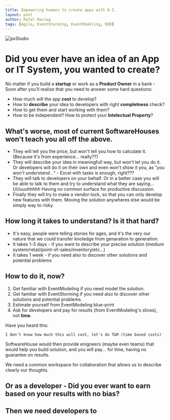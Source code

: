 ```yaml
---
title: Empowering humans to create apps with A.I.
layout: post
author: Rafal Maciag
tags: [Agile, EventStorming, EventModeling, DDD]
---
```

![pxStudio]({{site.baseurl}}/img/pxStudio-theme.png)

# Did you ever have an idea of an App or IT System, you wanted to create?

No matter if you build a **startup** or work as a **Product Owner** in a bank - Soon after you'll realize that you need to answer some hard questions:

* How much will the app **cost** to develop?
* How to **describe** your idea to developers with right **completness** check?
* How to get them and start working with them?
* How to be independent? How to protect your **Intelectual Property**?

## What's worse, most of current SoftwareHouses won't teach you all off the above.

* They will tell you the price, but won't tell you how to calculate it. (Because it's from experience... really??)
* They will describe your idea in meaningfull way, but won't let you do it. Or developers will do it on their own and even won't show it you, as "*you won't understand...*" - Excel with tasks is enough, right???
* They will talk to developers on your behalf. Or in a better case you will be able to talk to them and try to understand what they are saying... *UUuuuhhhhh* Having no common surface for productive discussion.
* Finally they will try to make a vendor-lock, so that you can only develop new features with them. Moving the solution anywheres else would be simply way to risky.

## How long it takes to understand? Is it that hard?

* It's easy, people were telling stories for ages, and it's the very our nature that we could transfer knoledge from genaration to generation.
* It takes 1-3 days - if you want to describe your precise solution (medium system/retail/point-of-sales/inventory/etc...)
* It takes 1 week - if you need also to discover other solutions and potential problems

## How to do it, now?

1. Get familiar with EventModeling if you need model the solution.
2. Get familiar with EventStorming if you need also to discover other solutions and potential problems.
3. Estimate yourself from EventModeling blue-print
4. Ask for developers and pay for results (from EventModeling's slices), not **time**.


Have you heard this:

`I don't know how much this will cost, let's do T&M (time based costs)`

SoftwareHouse would then provide enigneers (maybe even teams) that would help you build solution, and you will pay... for time, having no guarantee on results.

We need a common workspace for collaboration that allows us to describe clearly our thoughts.


## Or as a developer - Did you ever want to earn based on your results with no bias?

## Then we need developers to 